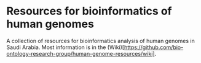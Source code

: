 # Resources for bioinformatics of human genomes

A collection of resources for bioinformatics analysis of human genomes in Saudi Arabia. Most information is in the (Wiki)[https://github.com/bio-ontology-research-group/human-genome-resources/wiki].
